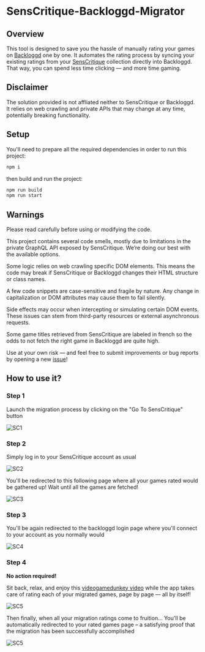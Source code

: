 # SensCritique-Backloggd-Migrator

## Overview
This tool is designed to save you the hassle of manually rating your games on [Backloggd](https://backloggd.com) one by one.
It automates the rating process by syncing your existing ratings from your [SensCritique](https://www.senscritique.com/) collection directly into Backloggd.
That way, you can spend less time clicking — and more time gaming.

## Disclaimer
The solution provided is not affliated neither to SensCritique or Backloggd.  It relies on web crawling and private APIs that may change at any time, potentially breaking functionality.

## Setup
You'll need to prepare all the required dependencies in order to run this project:
```ts
npm i
```
then build and run the project:
```ts
npm run build
npm run start
```

## Warnings
Please read carefully before using or modifying the code.

This project contains several code smells, mostly due to limitations in the private GraphQL API exposed by SensCritique. We’re doing our best with the available options.

Some logic relies on web crawling specific DOM elements. This means the code may break if SensCritique or Backloggd changes their HTML structure or class names.

A few code snippets are case-sensitive and fragile by nature. Any change in capitalization or DOM attributes may cause them to fail silently.

Side effects may occur when intercepting or simulating certain DOM events. These issues can stem from third-party resources or external asynchronous requests.

Some game titles retrieved from SensCritique are labeled in french so the odds to not fetch the right game in Backloggd are quite high.

Use at your own risk — and feel free to submit improvements or bug reports by opening a new [issue](https://github.com/obenchekro/SensCritique-Backloggd-Migrator/issues/new)!

## How to use it?

### Step 1
Launch the migration process by clicking on the "Go To SensCritique" button

![SC1](https://i.imgur.com/0V9mh4A.png)

### Step 2
Simply log in to your SensCritique account as usual

![SC2](https://i.imgur.com/UbmlIKF.png)

You'll be redirected to this following page where all your games rated would be gathered up! Wait until all the games are fetched!

![SC3](https://i.imgur.com/4raUIBd.png)

### Step 3

You'll be again redirected to the backloggd login page where you'll connect to your account as you normally would

![SC4](https://i.imgur.com/UFF28zc.png)

### Step 4

**No action required!**

Sit back, relax, and enjoy this [videogamedunkey video](https://www.youtube.com/watch?v=ojapVW-7lQ0) while the app takes care of rating each of your migrated games, page by page — all by itself!

![SC5](https://i.imgur.com/6E2ARD8.png)

Then finally, when all your migration ratings come to fruition...
You'll be automatically redirected to your rated games page – a satisfying proof that the migration has been successfully accomplished

![SC5](https://i.imgur.com/N2TkjLP.png)

